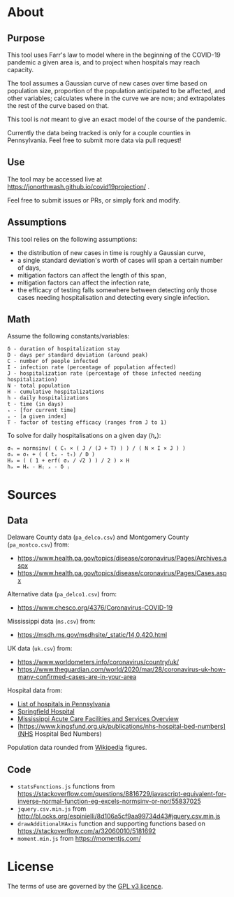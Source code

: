 # About

## Purpose

This tool uses Farr's law to model where in the beginning of the COVID-19 pandemic a given area is, and to project when hospitals may reach capacity.

The tool assumes a Gaussian curve of new cases over time based on population size, proportion of the population anticipated to be affected, and other variables; calculates where in the curve we are now; and extrapolates the rest of the curve based on that.

This tool is *not* meant to give an exact model of the course of the pandemic.

Currently the data being tracked is only for a couple counties in Pennsylvania.  Feel free to submit more data via pull request!

## Use

The tool may be accessed live at https://jonorthwash.github.io/covid19projection/ .

Feel free to submit issues or PRs, or simply fork and modify.

## Assumptions

This tool relies on the following assumptions:
* the distribution of new cases in time is roughly a Gaussian curve,
* a single standard deviation's worth of cases will span a certain number of days,
* mitigation factors can affect the length of this span,
* mitigation factors can affect the infection rate,
* the efficacy of testing falls somewhere between detecting only those cases needing hospitalisation and detecting every single infection.

## Math

Assume the following constants/variables:

```
δ - duration of hospitalization stay
D - days per standard deviation (around peak)
C - number of people infected
I - infection rate (percentage of population affected)
J - hospitalization rate (percentage of those infected needing hospitalization)
N - total population
H - cumulative hospitalizations 
h - daily hospitalizations
t - time (in days)
ₜ - [for current time] 
ₓ - [a given index]
T - factor of testing efficacy (ranges from J to 1)
```

To solve for daily hospitalisations on a given day (*hₓ*):
```
σₜ = normsinv( ( Cₜ × ( J / (J + T) ) ) / ( N × I × J ) )
σₓ = σₜ + ( ( tₓ - tₜ) / D )
Hₓ = ( ( 1 + erf( σₓ / √2 ) ) / 2 ) × H
hₓ = Hₓ - H₍ ₓ - δ ₎
```


# Sources
## Data

Delaware County data (`pa_delco.csv`) and Montgomery County (`pa_montco.csv`) from:
* https://www.health.pa.gov/topics/disease/coronavirus/Pages/Archives.aspx
* https://www.health.pa.gov/topics/disease/coronavirus/Pages/Cases.aspx

Alternative data (`pa_delco1.csv`) from:
* https://www.chesco.org/4376/Coronavirus-COVID-19

Mississippi data (`ms.csv`) from:
* https://msdh.ms.gov/msdhsite/_static/14,0,420.html

UK data (`uk.csv`) from:
* https://www.worldometers.info/coronavirus/country/uk/
* https://www.theguardian.com/world/2020/mar/28/coronavirus-uk-how-many-confirmed-cases-are-in-your-area 

Hospital data from:
* [List of hospitals in Pennsylvania](https://en.wikipedia.org/wiki/List_of_hospitals_in_Pennsylvania)
* [Springfield Hospital](https://www.crozerkeystone.org/springfield)
* [Mississippi Acute Care Facilities and Services Overview](http://www.msdh.state.ms.us/msdhsite/_static/resources/7756.pdf)
* [https://www.kingsfund.org.uk/publications/nhs-hospital-bed-numbers](NHS Hospital Bed Numbers)

Population data rounded from [Wikipedia](https://wikipedia.org/) figures.

## Code

* `statsFunctions.js` functions from https://stackoverflow.com/questions/8816729/javascript-equivalent-for-inverse-normal-function-eg-excels-normsinv-or-nor/55837025
* `jquery.csv.min.js` from http://bl.ocks.org/espinielli/8d106a5cf9aa99734d43#jquery.csv.min.js
* `drawAdditionalHAxis` function and supporting functions based on https://stackoverflow.com/a/32060010/5181692
* `moment.min.js` from https://momentjs.com/

# License

The terms of use are governed by the [GPL v3 licence](LICENSE).

